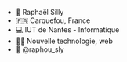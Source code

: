 - 🤠 Raphaël Silly
- 🇫🇷 Carquefou, France
- 💻 IUT de Nantes - Informatique
- 👨‍💻 Nouvelle technologie, web
- 💬 @raphou_sly

<!---
Raphour/Raphour is a ✨ special ✨ repository because its `README.md` (this file) appears on your GitHub profile.
You can click the Preview link to take a look at your changes.
--->
